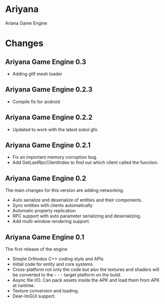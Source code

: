 # Ariyana
Ariana Game Engine

# Changes

## Ariyana Game Engine 0.3

- Adding gltf mesh loader

## Ariyana Game Engine 0.2.3

- Compile fix for android

## Ariyana Game Engine 0.2.2

- Updated to work with the latest sokol gfx.

## Ariyana Game Engine 0.2.1

- Fix an important memory corruption bug.
- Add GetLastRpcClientIndex to find out which client called the function.

## Ariyana Game Engine 0.2

The main changes for this version are adding networking.

- Auto serialize and deserialize of entities and their components.
- Sync entities with clients automatically
- Automatic property replication
- RPC support with auto parameter serializing and deserializing.
- Add multi-window rendering support.

## Ariyana Game Engine 0.1

The first release of the engine

- Simple Orthodox C++ coding style and APIs
- Initial code for entity and core systems
- Cross-platform not only the code but also the textures and shaders will be converted to the - - - target platform on the build.
- Async file I/O. Can pack assets inside the APK and load them from APK at runtime.
- Texture conversion and loading.
- Dear-ImGUI support.
